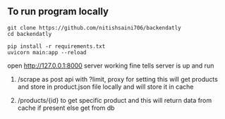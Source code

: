 ## To run program locally

```
git clone https://github.com/nitishsaini706/backendatly
cd backendatly

pip install -r requirements.txt
uvicorn main:app --reload
```

open http://127.0.0.1:8000
server working fine tells server is up and run 

1. /scrape as post api with ?limit, proxy for setting 
this will get products and store in product.json file locally and will store it in cache

2. /products/{id}
   to get specific product and this will return data from cache if present else get from db
